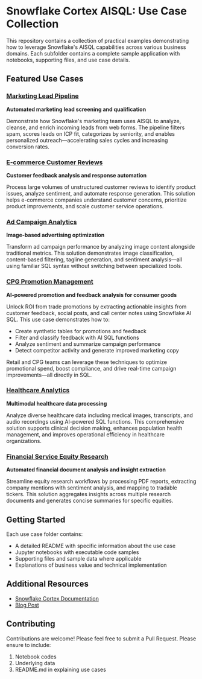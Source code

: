 # Snowflake Cortex AISQL: Use Case Collection

This repository contains a collection of practical examples demonstrating how to leverage Snowflake's AISQL capabilities across various business domains. Each subfolder contains a complete sample application with notebooks, supporting files, and use case details.


## Featured Use Cases

### [Marketing Lead Pipeline](./marketing_lead_pipelines/)
**Automated marketing lead screening and qualification**

Demonstrate how Snowflake's marketing team uses AISQL to analyze, cleanse, and enrich incoming leads from web forms. The pipeline filters spam, scores leads on ICP fit, categorizes by seniority, and enables personalized outreach—accelerating sales cycles and increasing conversion rates.

### [E-commerce Customer Reviews](./ecommerce_customer_review/)
**Customer feedback analysis and response automation**

Process large volumes of unstructured customer reviews to identify product issues, analyze sentiment, and automate response generation. This solution helps e-commerce companies understand customer concerns, prioritize product improvements, and scale customer service operations.

### [Ad Campaign Analytics](./ads_image_analytics/)
**Image-based advertising optimization**

Transform ad campaign performance by analyzing image content alongside traditional metrics. This solution demonstrates image classification, content-based filtering, tagline generation, and sentiment analysis—all using familiar SQL syntax without switching between specialized tools.

### [CPG Promotion Management](./cpg_promption_management/)
**AI-powered promotion and feedback analysis for consumer goods**

Unlock ROI from trade promotions by extracting actionable insights from customer feedback, social posts, and call center notes using Snowflake AI SQL. This use case demonstrates how to:
- Create synthetic tables for promotions and feedback
- Filter and classify feedback with AI SQL functions
- Analyze sentiment and summarize campaign performance
- Detect competitor activity and generate improved marketing copy

Retail and CPG teams can leverage these techniques to optimize promotional spend, boost compliance, and drive real-time campaign improvements—all directly in SQL.
### [Healthcare Analytics](./healthcare_multimodal_analytics/)
**Multimodal healthcare data processing**

Analyze diverse healthcare data including medical images, transcripts, and audio recordings using AI-powered SQL functions. This comprehensive solution supports clinical decision making, enhances population health management, and improves operational efficiency in healthcare organizations.

### [Financial Service Equity Research](./financial_service_equity_research/)
**Automated financial document analysis and insight extraction**

Streamline equity research workflows by processing PDF reports, extracting company mentions with sentiment analysis, and mapping to tradable tickers. This solution aggregates insights across multiple research documents and generates concise summaries for specific equities.


## Getting Started

Each use case folder contains:
- A detailed README with specific information about the use case
- Jupyter notebooks with executable code samples
- Supporting files and sample data where applicable
- Explanations of business value and technical implementation

## Additional Resources

- [Snowflake Cortex Documentation](https://docs.snowflake.com/en/user-guide/snowflake-cortex/aisql)
- [Blog Post](https://www.snowflake.com/en/blog/ai-sql-query-language/)

## Contributing

Contributions are welcome! Please feel free to submit a Pull Request. Please ensure to include:
1. Notebook codes
2. Underlying data
3. README.md in explaining use cases
